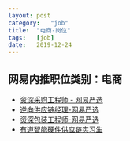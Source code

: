 ```yaml
---
layout:	post
category:	"job"
title:	"电商-岗位"
tags:	[job]
date:	2019-12-24
---
```

## 网易内推职位类别：电商
- [资深采购工程师 - 网易严选](http://mobile.bole.netease.com/bole/boleDetail?id=18601&employeeId=346f03c3cda5f04c&key=all)
- [逆向供应链经理-网易严选](http://mobile.bole.netease.com/bole/boleDetail?id=15915&employeeId=346f03c3cda5f04c&key=all)
- [资深包装工程师-网易严选](http://mobile.bole.netease.com/bole/boleDetail?id=8299&employeeId=346f03c3cda5f04c&key=all)
- [有道智能硬件供应链实习生](http://mobile.bole.netease.com/bole/boleDetail?id=17714&employeeId=346f03c3cda5f04c&key=all)
